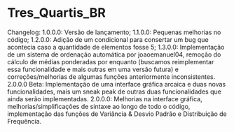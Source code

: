 # Tres_Quartis_BR
 
Changelog:
1.0.0.0: Versão de lançamento;
1.1.0.0: Pequenas melhorias no código;
1.2.0.0: Adição de um condicional para consertar um bug que acontecia caso a quantidade de elementos fosse 5;
1.3.0.0: Implementação de um sistema de ordenação automática por joaoemanuel04, remoção do cálculo de médias ponderadas por enquanto (buscamos reimplementar essa funcionalidade e mais outras em uma versão futura) e correções/melhorias de algumas funções anteriormente inconsistentes.
2.0.0.0 Beta: Implementação de uma interface gráfica arcaica e duas novas funcionalidades, mais um sneak peak de outras duas funcionalidades que ainda serão implementadas.
2.0.0.0: Melhorias na interface gráfica, melhorias/simplificações de sintaxe ao longo de todo o código, implementação das funções de Variância & Desvio Padrão e Distribuição de Frequência.
